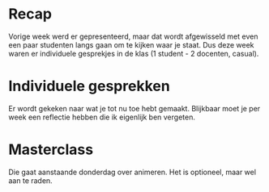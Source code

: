 # Recap
Vorige week werd er gepresenteerd, maar dat wordt afgewisseld met even een paar studenten langs gaan om te kijken waar je staat. Dus deze week waren er individuele gesprekjes in de klas (1 student - 2 docenten, casual).

# Individuele gesprekken
Er wordt gekeken naar wat je tot nu toe hebt gemaakt. Blijkbaar moet je per week een reflectie hebben die ik eigenlijk ben vergeten.

# Masterclass
Die gaat aanstaande donderdag over animeren. Het is optioneel, maar wel aan te raden.
